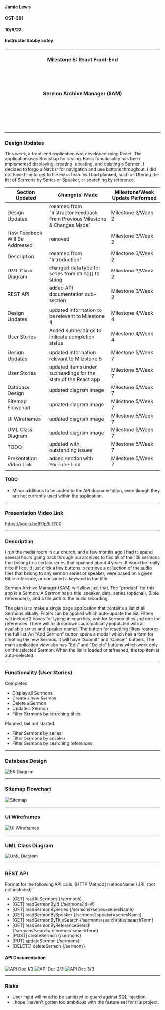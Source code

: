 #### Jamie Lewis
#### CST-391
#### 10/8/23
#### Instructor Bobby Estey

---

<div style="text-align:center;"><h3>Milestone 5: React Front-End</h3></div>
<br>
<br>
<br>
<div style="text-align:center;"><h3>Sermon Archive Manager (SAM)</h3></div>
<br>
<br>
<br>
<br>
<br>

---

### Design Updates

This week, a front-end application was developed using React. The application uses Bootstrap for styling. Basic functionality has been implemented displaying, creating, updating, and deleting a Sermon. I decided to forgo a Navbar for navigation and use buttons throughout. I did not have time to get to the extra features I had planned, such as filtering the list of Sermons by Series or Speaker, or searching by reference.

| Section Updated | Change(s) Made | Milestone/Week Update Performed
| -- | -- | -- |
| Design Updates | renamed from "Instructor Feedback From Previous Milestone & Changes Made" | Milestone 3/Week 2 |
| How Feedback Will Be Addressed | removed | Milestone 3/Week 2 |
| Description | renamed from "Introduction" | Milestone 3/Week 2 |
| UML Class Diagram | changed data type for series from string[] to string | Milestone 3/Week 2 |
| REST API | added API documentation sub-section | Milestone 3/Week 2 |
| | | |
| Design Updates | updated information to be relevant to Milestone 4 | Milestone 4/Week 4 |
| User Stories | Added subheadings to indicate completion status | Milestone 4/Week 4 |
| | | |
| Design Updates | updated information relevant to Milestone 5 | Milestone 5/Week 7 |
| User Stories | updated items under subheadings for the state of the React app | Milestone 5/Week 7 |
| Database Design | updated diagram image | Milestone 5/Week 7 |
| Sitemap Flowchart | updated diagram image | Milestone 5/Week 7 |
| UI Wireframes | updated diagram image | Milestone 5/Week 7 |
| UML Class Diagram | updated diagram image | Milestone 5/Week 7 |
| TODO | updated with outstanding issues | Milestone 5/Week 7 |
| Presentation Video Link | added section with YouTube Link | Milestone 5/Week 7 |
| | | |
<!-- for future Milestone updates
| | | Milestone 6/Week 8 |
-->

#### TODO

- Minor additions to be added to the API documentation, even though they are not currently used within the application.

---

### Presentation Video Link

https://youtu.be/PJp9iIt1f00

---

### Description

I run the media room in our church, and a few months ago I had to spend several hours going back through our archives to find all of the 108 sermons that belong to a certain series that spanned about 4 years. It would be really nice if I could just click a few buttons to retrieve a collection of the audio files that belong to any sermon series or speaker, were based on a given Bible reference, or contained a keyword in the title.

Sermon Archive Manager (SAM) will allow just that. The "product" for this app is a Sermon. A Sermon has a title, speaker,  date, series (optional), Bible reference(s), and a file path to the audio recording.

The plan is to make a single page application that contains a list of all Sermons initially. Filters can be applied which auto-update the list. Filters will include 2 boxes for typing in searches, one for Sermon titles and one for references. There will be dropdowns automatically populated with all available series and speaker names. The button for resetting filters restores the full list. An "Add Sermon" button opens a modal, which has a form for creating the new Sermon. It will have "Submit" and "Cancel" buttons. The main application view also has "Edit" and "Delete" buttons which work only on the selected Sermon. When the list is loaded or refreshed, the top item is auto-selected.

---

### Functionality (User Stories)

Completed

- Display all Sermons
- Create a new Sermon
- Delete a Sermon
- Update a Sermon
- Filter Sermons by searching titles

Planned, but not started.

- Filter Sermons by series
- Filter Sermons by speaker
- Filter Sermons by searching references

---

### Database Design

![ER Diagram](resources/ER%20Diagram.png)

---

### Sitemap Flowchart

![Sitemap](resources/Sitemap.png)

---

### UI Wireframes

![UI Wireframes](resources/UI%20Wireframes.png)

---

### UML Class Diagram

![UML Diagram](resources/UML%20Class%20Diagram.png)

---

### REST API

Format for the following API calls: [HTTP Method] methodName {URI, root not included}

- [GET] readAllSermons {/sermons}
- [GET] readSermonById {/sermons?id=#}
- [GET] readSermonBySeries {/sermons?series=seriesName}
- [GET] readSermonBySpeaker {/sermons?speaker=seriesName}
- [GET] readSermonByTitleSearch {/sermons/search/title/:searchTerm}
- [GET] readSermonByReferenceSearch {/sermons/search/reference/:searchTerm}
- [POST] createSermon {/sermons}
- [PUT] updateSermon {/sermons}
- [DELETE] deleteSermon {/sermons}

#### API Documentation

![API Doc 1/3](resources/api%20doc%201.png)
![API Doc 2/3](resources/api%20doc%202.png)
![API Doc 3/3](resources/api%20doc%203.png)

---

### Risks

- User input will need to be sanitized to guard against SQL injection.
- I hope I haven't gotten too ambitious with the feature set for this project.
